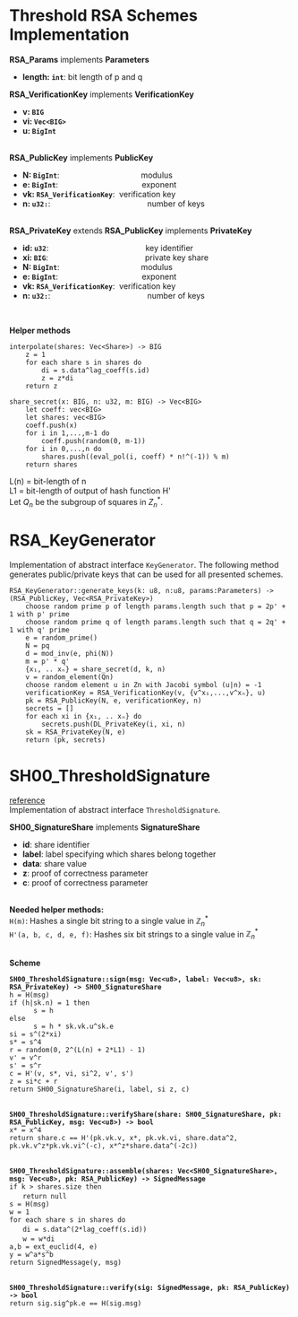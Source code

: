 # Threshold RSA Schemes Implementation

**RSA_Params** implements **Parameters**
- **length: `int`**: bit length of p and q

**RSA_VerificationKey** implements **VerificationKey**
- **v: `BIG`**&nbsp;&nbsp;&nbsp;&nbsp;&nbsp;&nbsp;&nbsp;&nbsp;&nbsp;&nbsp;&nbsp;&nbsp;&nbsp;&nbsp;&nbsp;&nbsp;&nbsp; 
- **vi: `Vec<BIG>`**&nbsp;&nbsp;&nbsp; 
- **u: `BigInt`**&nbsp;&nbsp;&nbsp;&nbsp;&nbsp;&nbsp;&nbsp;&nbsp;&nbsp;&nbsp;
<br><br>

**RSA_PublicKey** implements **PublicKey**
- **N: `BigInt`**:&nbsp;&nbsp;&nbsp;&nbsp;&nbsp;&nbsp;&nbsp;&nbsp;&nbsp;&nbsp;&nbsp;&nbsp;&nbsp;&nbsp;&nbsp;&nbsp;&nbsp;&nbsp;&nbsp;&nbsp;&nbsp;&nbsp;&nbsp;&nbsp;&nbsp;&nbsp;&nbsp;&nbsp;&nbsp;&nbsp;&nbsp;&nbsp;&nbsp;&nbsp;&nbsp;&nbsp; modulus
- **e: `BigInt`**:&nbsp;&nbsp;&nbsp;&nbsp;&nbsp;&nbsp;&nbsp;&nbsp;&nbsp;&nbsp;&nbsp;&nbsp;&nbsp;&nbsp;&nbsp;&nbsp;&nbsp;&nbsp;&nbsp;&nbsp;&nbsp;&nbsp;&nbsp;&nbsp;&nbsp;&nbsp;&nbsp;&nbsp;&nbsp;&nbsp;&nbsp;&nbsp;&nbsp;&nbsp;&nbsp;&nbsp;&nbsp;&nbsp;exponent
- **vk: `RSA_VerificationKey`**:&nbsp; verification key
- **n: `u32:`**:&nbsp;&nbsp;&nbsp;&nbsp;&nbsp;&nbsp;&nbsp;&nbsp;&nbsp;&nbsp;&nbsp;&nbsp;&nbsp;&nbsp;&nbsp;&nbsp;&nbsp;&nbsp;&nbsp;&nbsp;&nbsp;&nbsp;&nbsp;&nbsp;&nbsp;&nbsp;&nbsp;&nbsp;&nbsp;&nbsp;&nbsp;&nbsp;&nbsp;&nbsp;&nbsp;&nbsp;&nbsp;&nbsp;&nbsp;&nbsp;&nbsp;&nbsp;&nbsp;&nbsp;number of keys
<br><br>

**RSA_PrivateKey** extends **RSA_PublicKey** implements **PrivateKey** 
- **id: `u32`**:&nbsp;&nbsp;&nbsp;&nbsp;&nbsp;&nbsp;&nbsp;&nbsp;&nbsp;&nbsp;&nbsp;&nbsp;&nbsp;&nbsp;&nbsp;&nbsp;&nbsp;&nbsp;&nbsp;&nbsp;&nbsp;&nbsp;&nbsp;&nbsp;&nbsp;&nbsp;&nbsp;&nbsp;&nbsp;&nbsp;&nbsp;&nbsp;&nbsp;&nbsp;&nbsp;&nbsp;&nbsp;&nbsp;&nbsp;&nbsp;&nbsp;&nbsp;&nbsp;  key identifier
- **xi: `BIG`**:&nbsp;&nbsp;&nbsp;&nbsp;&nbsp;&nbsp;&nbsp;&nbsp;&nbsp;&nbsp;&nbsp;&nbsp;&nbsp;&nbsp;&nbsp;&nbsp;&nbsp;&nbsp;&nbsp;&nbsp;&nbsp;&nbsp;&nbsp;&nbsp;&nbsp;&nbsp;&nbsp;&nbsp;&nbsp;&nbsp;&nbsp;&nbsp;&nbsp;&nbsp;&nbsp;&nbsp;&nbsp;&nbsp;&nbsp;&nbsp;&nbsp;&nbsp;&nbsp;&nbsp;private key share
- **N: `BigInt`**:&nbsp;&nbsp;&nbsp;&nbsp;&nbsp;&nbsp;&nbsp;&nbsp;&nbsp;&nbsp;&nbsp;&nbsp;&nbsp;&nbsp;&nbsp;&nbsp;&nbsp;&nbsp;&nbsp;&nbsp;&nbsp;&nbsp;&nbsp;&nbsp;&nbsp;&nbsp;&nbsp;&nbsp;&nbsp;&nbsp;&nbsp;&nbsp;&nbsp;&nbsp;&nbsp;&nbsp;&nbsp;modulus
- **e: `BigInt`**:&nbsp;&nbsp;&nbsp;&nbsp;&nbsp;&nbsp;&nbsp;&nbsp;&nbsp;&nbsp;&nbsp;&nbsp;&nbsp;&nbsp;&nbsp;&nbsp;&nbsp;&nbsp;&nbsp;&nbsp;&nbsp;&nbsp;&nbsp;&nbsp;&nbsp;&nbsp;&nbsp;&nbsp;&nbsp;&nbsp;&nbsp;&nbsp;&nbsp;&nbsp;&nbsp;&nbsp;&nbsp;&nbsp;exponent
- **vk: `RSA_VerificationKey`**:&nbsp; verification key
- **n: `u32:`**:&nbsp;&nbsp;&nbsp;&nbsp;&nbsp;&nbsp;&nbsp;&nbsp;&nbsp;&nbsp;&nbsp;&nbsp;&nbsp;&nbsp;&nbsp;&nbsp;&nbsp;&nbsp;&nbsp;&nbsp;&nbsp;&nbsp;&nbsp;&nbsp;&nbsp;&nbsp;&nbsp;&nbsp;&nbsp;&nbsp;&nbsp;&nbsp;&nbsp;&nbsp;&nbsp;&nbsp;&nbsp;&nbsp;&nbsp;&nbsp;&nbsp;&nbsp;&nbsp; number of keys

<br>

**Helper methods**

	interpolate(shares: Vec<Share>) -> BIG
		z = 1
		for each share s in shares do
			di = s.data^lag_coeff(s.id)
			z = z*di
		return z

	share_secret(x: BIG, n: u32, m: BIG) -> Vec<BIG>
		let coeff: vec<BIG>
		let shares: vec<BIG>
		coeff.push(x)
		for i in 1,...,m-1 do
			coeff.push(random(0, m-1))
		for i in 0,...,n do
			shares.push((eval_pol(i, coeff) * n!^(-1)) % m)
		return shares


L(n) = bit-length of n <br>
L1 = bit-length of output of hash function H' <br>
Let $`Q_n`$ be the subgroup of squares in $`Z_n^{*}`$.

# RSA_KeyGenerator
Implementation of abstract interface `KeyGenerator`. The following method generates public/private keys that can be used for all presented schemes.

	RSA_KeyGenerator::generate_keys(k: u8, n:u8, params:Parameters) -> (RSA_PublicKey, Vec<RSA_PrivateKey>)
		choose random prime p of length params.length such that p = 2p' + 1 with p' prime
		choose random prime q of length params.length such that q = 2q' + 1 with q' prime
		e = random_prime()
		N = pq
		d = mod_inv(e, phi(N))
		m = p' * q'
		{x₁, .. xₙ} = share_secret(d, k, n)
		v = random_element(Qn)
		choose random element u in Zn with Jacobi symbol (u|n) = -1
		verificationKey = RSA_VerificationKey(v, {v^x₁,...,v^xₙ}, u)
		pk = RSA_PublicKey(N, e, verificationKey, n)
		secrets = []
		for each xi in {x₁, .. xₙ} do
			secrets.push(DL_PrivateKey(i, xi, n)
		sk = RSA_PrivateKey(N, e)
		return (pk, secrets)


# SH00_ThresholdSignature
[reference](https://www.iacr.org/archive/eurocrypt2000/1807/18070209-new.pdf)<br>
Implementation of abstract interface `ThresholdSignature`.

**SH00_SignatureShare** implements **SignatureShare**
- **id**: share identifier
- **label**: label specifying which shares belong together
- **data**: share value
- **z**: proof of correctness parameter
- **c**: proof of correctness parameter 
<br><br>

**Needed helper methods:**<br>
```H(m)```: Hashes a single bit string to a single value in $`\mathbb{Z}_n^{*}`$<br>
```H'(a, b, c, d, e, f)```: Hashes six bit strings to a single value in $`\mathbb{Z}_n^{*}`$<br>
<br>


**Scheme**<br>

**`SH00_ThresholdSignature::sign(msg: Vec<u8>, label: Vec<u8>, sk: RSA_PrivateKey) -> SH00_SignatureShare`**<br>
`h = H(msg)`<br>
`if (h|sk.n) = 1 then`<br>
`	   s = h`<br>
`else`<br>
`      s = h * sk.vk.u^sk.e`<br>
`si = s^(2*xi)`<br>
`s* = s^4`<br>
`r = random(0, 2^(L(n) + 2*L1) - 1)`<br>
`v' = v^r`<br>
`s' = s^r`<br>
`c = H'(v, s*, vi, si^2, v', s')` <br>
`z = si*c + r`<br>
`return SH00_SignatureShare(i, label, si z, c)`<br><br>


**`SH00_ThresholdSignature::verifyShare(share: SH00_SignatureShare, pk: RSA_PublicKey, msg: Vec<u8>) -> bool`**<br>
`x* = x^4`<br>
`return share.c == H'(pk.vk.v, x*, pk.vk.vi, share.data^2, pk.vk.v^z*pk.vk.vi^(-c), x*^z*share.data^(-2c))`<br><br>

**`SH00_ThresholdSignature::assemble(shares: Vec<SH00_SignatureShare>, msg: Vec<u8>, pk: RSA_PublicKey) -> SignedMessage`**<br>
`if k > shares.size then`<br>
&nbsp;&nbsp;&nbsp;&nbsp;&nbsp;&nbsp;`return null`<br>
`s = H(msg)` <br>
`w = 1`<br>
`for each share s in shares do`<br>
&nbsp;&nbsp;&nbsp;&nbsp;&nbsp;&nbsp;`di = s.data^(2*lag_coeff(s.id))`<br>
&nbsp;&nbsp;&nbsp;&nbsp;&nbsp;&nbsp;`w = w*di`<br>
`a,b = ext_euclid(4, e)`<br>
`y = w^a*s^b`<br>
`return SignedMessage(y, msg)`<br><br>

**`SH00_ThresholdSignature::verify(sig: SignedMessage, pk: RSA_PublicKey) -> bool`**<br>
`return sig.sig^pk.e == H(sig.msg)`<br><br>

